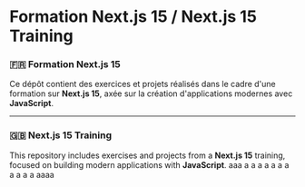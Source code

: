 # Formation Next.js 15 / Next.js 15 Training

### 🇫🇷 Formation Next.js 15

Ce dépôt contient des exercices et projets réalisés dans le cadre d'une formation sur **Next.js 15**, axée sur la création d'applications modernes avec **JavaScript**.

---

### 🇬🇧 Next.js 15 Training

This repository includes exercises and projects from a **Next.js 15** training, focused on building modern applications with **JavaScript**.
aaa
a
a
a
a
a
a
a
a
a
a
a
aaaa
